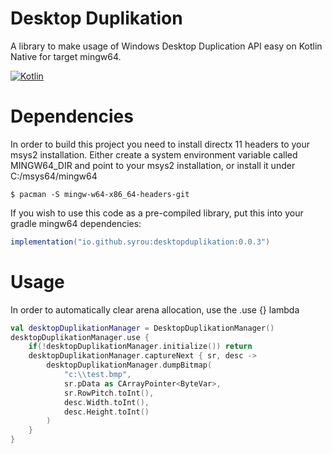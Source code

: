 # Desktop Duplikation
A library to make usage of Windows Desktop Duplication API easy
on Kotlin Native for target mingw64.


[![Kotlin](https://img.shields.io/badge/kotlin-1.8.10-blue.svg?logo=kotlin)](http://kotlinlang.org)

# Dependencies
In order to build this project you need to install directx 11 headers
to your msys2 installation. Either create a system environment variable
called MINGW64_DIR and point to your msys2 installation, or
install it under C:/msys64/mingw64

```shell 
$ pacman -S mingw-w64-x86_64-headers-git
```

If you wish to use this code as a pre-compiled library, put this into your gradle mingw64 dependencies:

```groovy
implementation("io.github.syrou:desktopduplikation:0.0.3")
```

# Usage
In order to automatically clear arena allocation, use the .use {} lambda
```kotlin
val desktopDuplikationManager = DesktopDuplikationManager()
desktopDuplikationManager.use {
    if(!desktopDuplikationManager.initialize()) return
    desktopDuplikationManager.captureNext { sr, desc ->
        desktopDuplikationManager.dumpBitmap(
            "c:\\test.bmp",
            sr.pData as CArrayPointer<ByteVar>,
            sr.RowPitch.toInt(),
            desc.Width.toInt(),
            desc.Height.toInt()
        )
    }
}
```
